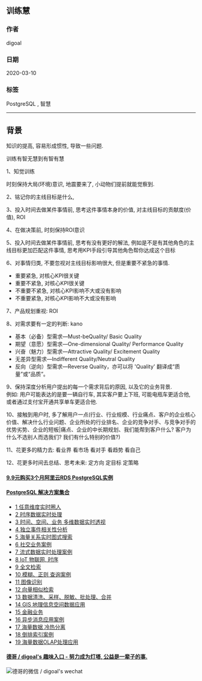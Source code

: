 ## 训练慧   
        
### 作者                                                                        
digoal                                                                                                                 
                          
### 日期                                                                                                                 
2020-03-10                                                                                                             
                                                                                                                 
### 标签                                                                                                                 
PostgreSQL , 智慧    
                     
----               
                          
## 背景    
知识的提高, 容易形成惯性, 导致一些问题.   
  
训练有智无慧到有智有慧  
  
1、知觉训练  
  
时刻保持大局(环境)意识, 地震要来了, 小动物们提前就能觉察到.   
  
2、铭记你的主线目标是什么,   
  
3、投入时间去做某件事情前, 思考这件事情本身的价值, 对主线目标的贡献度(价值), ROI  
  
4、在做决策前, 时刻保持ROI意识   
  
5、投入时间去做某件事情前, 思考有没有更好的解法, 例如是不是有其他角色的主线目标更加匹配这件事情, 思考用KPI手段引导其他角色帮你达成这个目标  
  
6、对事情归类, 不要忽视对主线目标影响很大, 但是重要不紧急的事情.  
- 重要紧急, 对核心KPI很关键  
- 重要不紧急, 对核心KPI很关键  
- 不重要不紧急, 对核心KPI影响不大或没有影响  
- 不重要紧急, 对核心KPI影响不大或没有影响  
  
7、产品规划重视: ROI  
  
8、对需求要有一定的判断: kano  
- 基本（必备）型需求—Must-beQuality/ Basic Quality  
- 期望（意愿）型需求—One-dimensional Quality/ Performance Quality  
- 兴奋（魅力）型需求—Attractive Quality/ Excitement Quality  
- 无差异型需求—Indifferent Quality/Neutral Quality  
- 反向（逆向）型需求—Reverse Quality，亦可以将 'Quality' 翻译成“质量”或“品质”。  
  
9、保持深度分析用户提出的每一个需求背后的原因, 以及它的业务背景.   
例如: 用户可能表达的是要一辆自行车, 其实客户要上下班, 可能电瓶车更适合他, 或者通过支付宝开通共享单车更适合他.   
  
10、接触到用户时, 多了解用户一点(行业、行业规模、行业痛点、客户的企业核心价值、解决什么行业问题、企业所处的行业排名、企业的竞争对手、与竞争对手的优势劣势、企业的短板|痛点、企业的中长期规划、我们能帮到客户什么? 客户为什么不选别人而选我们? 我们有什么特别的价值?)  
    
11、花更多的精力去: 看业界 看市场 看对手 看趋势 看自己  
  
12、花更多时间去总结、思考未来: 定方向 定目标 定策略  
  
  
  
  
  
  
  
  
  
  
  
  
  
  
  
  
  
  
  
  
  
  
  
  
  
  
#### [9.9元购买3个月阿里云RDS PostgreSQL实例](https://www.aliyun.com/database/postgresqlactivity "57258f76c37864c6e6d23383d05714ea")
  
  
#### [PostgreSQL 解决方案集合](https://yq.aliyun.com/topic/118 "40cff096e9ed7122c512b35d8561d9c8")
- [1 任意维度实时圈人](https://yq.aliyun.com/topic/118 "40cff096e9ed7122c512b35d8561d9c8")
- [2 时序数据实时处理](https://yq.aliyun.com/topic/118 "40cff096e9ed7122c512b35d8561d9c8")
- [3 时间、空间、业务 多维数据实时透视](https://yq.aliyun.com/topic/118 "40cff096e9ed7122c512b35d8561d9c8")
- [4 独立事件相关性分析](https://yq.aliyun.com/topic/118 "40cff096e9ed7122c512b35d8561d9c8")
- [5 海量关系实时图式搜索](https://yq.aliyun.com/topic/118 "40cff096e9ed7122c512b35d8561d9c8")
- [6 社交业务案例](https://yq.aliyun.com/topic/118 "40cff096e9ed7122c512b35d8561d9c8")
- [7 流式数据实时处理案例](https://yq.aliyun.com/topic/118 "40cff096e9ed7122c512b35d8561d9c8")
- [8 IoT 物联网, 时序](https://yq.aliyun.com/topic/118 "40cff096e9ed7122c512b35d8561d9c8")
- [9 全文检索](https://yq.aliyun.com/topic/118 "40cff096e9ed7122c512b35d8561d9c8")
- [10 模糊、正则 查询案例](https://yq.aliyun.com/topic/118 "40cff096e9ed7122c512b35d8561d9c8")
- [11 图像识别](https://yq.aliyun.com/topic/118 "40cff096e9ed7122c512b35d8561d9c8")
- [12 向量相似检索](https://yq.aliyun.com/topic/118 "40cff096e9ed7122c512b35d8561d9c8")
- [13 数据清洗、采样、脱敏、批处理、合并](https://yq.aliyun.com/topic/118 "40cff096e9ed7122c512b35d8561d9c8")
- [14 GIS 地理信息空间数据应用](https://yq.aliyun.com/topic/118 "40cff096e9ed7122c512b35d8561d9c8")
- [15 金融业务](https://yq.aliyun.com/topic/118 "40cff096e9ed7122c512b35d8561d9c8")
- [16 异步消息应用案例](https://yq.aliyun.com/topic/118 "40cff096e9ed7122c512b35d8561d9c8")
- [17 海量数据 冷热分离](https://yq.aliyun.com/topic/118 "40cff096e9ed7122c512b35d8561d9c8")
- [18 倒排索引案例](https://yq.aliyun.com/topic/118 "40cff096e9ed7122c512b35d8561d9c8")
- [19 海量数据OLAP处理应用](https://yq.aliyun.com/topic/118 "40cff096e9ed7122c512b35d8561d9c8")
  
  
#### [德哥 / digoal's 趣味入口 - 努力成为灯塔, 公益是一辈子的事.](https://github.com/digoal/blog/blob/master/README.md "22709685feb7cab07d30f30387f0a9ae")
  
  
![德哥的微信 / digoal's wechat](../pic/digoal_weixin.jpg "f7ad92eeba24523fd47a6e1a0e691b59")
  
